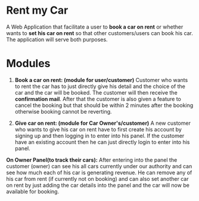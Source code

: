 # Rent my Car
A Web Application that facilitate a user to **book a car on rent** or whether wants to **set his car on rent** so that other customers/users can book his car. The application will serve both purposes.

# Modules 
1) **Book a car on rent: (module for user/customer)** Customer who wants to rent the car has to just directly give his detail and the choice of the car and the car will be booked. The customer will then receive the **confirmation mail**. After that the customer is also given a feature to cancel the booking but that should be within 2 minutes after the booking otherwise booking cannot be reverting.

2) **Give car on rent: (module for Car Owner's/customer)** A new customer who wants to give his car on rent have to first create his account by signing up and then logging in to enter into his panel. If the customer have an existing account then he can just directly login to enter into his panel. 

**On Owner Panel(to track their cars):** After entering into the panel the customer (owner) can see his all cars currently under our authority and can see how much each of his car is generating revenue. He can remove any of his car from rent (if currently not on booking) and can also set another car on rent by just adding the car details into the panel and the car will now be available for booking.
